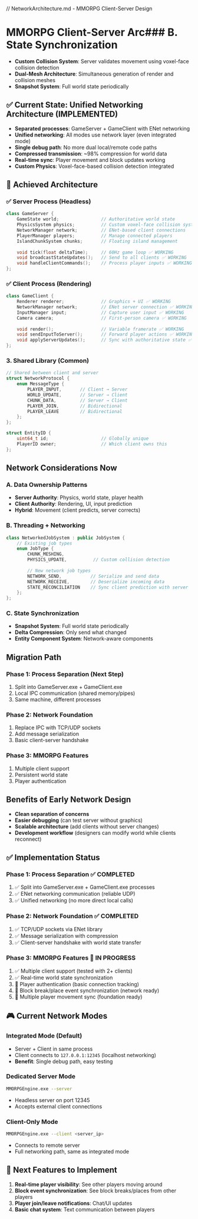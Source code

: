 // NetworkArchitecture.md - MMORPG Client-Server Design
# MMORPG Client-Server Arc### B. State Synchronization
- **Custom Collision System**: Server validates movement using voxel-face collision detection
- **Dual-Mesh Architecture**: Simultaneous generation of render and collision meshes
- **Snapshot System**: Full world state periodically

## ✅ Current State: Unified Networking Architecture (IMPLEMENTED)
- **Separated processes**: GameServer + GameClient with ENet networking
- **Unified networking**: All modes use network layer (even integrated mode)
- **Single debug path**: No more dual local/remote code paths
- **Compressed transmission**: ~98% compression for world data
- **Real-time sync**: Player movement and block updates working
- **Custom Physics**: Voxel-face-based collision detection integrated

## 🎯 Achieved Architecture

### ✅ Server Process (Headless)
```cpp
class GameServer {
    GameState world;                // Authoritative world state  
    PhysicsSystem physics;          // Custom voxel-face collision system
    NetworkManager network;         // ENet-based client connections
    PlayerManager players;          // Manage connected players
    IslandChunkSystem chunks;       // Floating island management
    
    void tick(float deltaTime);     // 60Hz game loop ✅ WORKING
    void broadcastStateUpdates();   // Send to all clients ✅ WORKING
    void handleClientCommands();    // Process player inputs ✅ WORKING
};
```

### ✅ Client Process (Rendering)
```cpp
class GameClient {
    Renderer renderer;              // Graphics + UI ✅ WORKING
    NetworkManager network;         // ENet server connection ✅ WORKING
    InputManager input;             // Capture user input ✅ WORKING
    Camera camera;                  // First-person camera ✅ WORKING
    
    void render();                  // Variable framerate ✅ WORKING
    void sendInputToServer();       // Forward player actions ✅ WORKING
    void applyServerUpdates();      // Sync with authoritative state ✅ WORKING
};
```

### 3. Shared Library (Common)
```cpp
// Shared between client and server
struct NetworkProtocol {
    enum MessageType {
        PLAYER_INPUT,       // Client → Server
        WORLD_UPDATE,       // Server → Client
        CHUNK_DATA,         // Server → Client
        PLAYER_JOIN,        // Bidirectional
        PLAYER_LEAVE        // Bidirectional
    };
};

struct EntityID {
    uint64_t id;                    // Globally unique
    PlayerID owner;                 // Which client owns this
};
```

## Network Considerations Now

### A. Data Ownership Patterns
- **Server Authority**: Physics, world state, player health
- **Client Authority**: Rendering, UI, input prediction
- **Hybrid**: Movement (client predicts, server corrects)

### B. Threading + Networking
```cpp
class NetworkedJobSystem : public JobSystem {
    // Existing job types
    enum JobType { 
        CHUNK_MESHING, 
        PHYSICS_UPDATE,          // Custom collision detection
        
        // New network job types
        NETWORK_SEND,           // Serialize and send data
        NETWORK_RECEIVE,        // Deserialize incoming data
        STATE_RECONCILIATION    // Sync client prediction with server
    };
};
```

### C. State Synchronization
- **Snapshot System**: Full world state periodically
- **Delta Compression**: Only send what changed
- **Entity Component System**: Network-aware components

## Migration Path

### Phase 1: Process Separation (Next Step)
1. Split into GameServer.exe + GameClient.exe
2. Local IPC communication (shared memory/pipes)
3. Same machine, different processes

### Phase 2: Network Foundation
1. Replace IPC with TCP/UDP sockets
2. Add message serialization
3. Basic client-server handshake

### Phase 3: MMORPG Features
1. Multiple client support
2. Persistent world state
3. Player authentication

## Benefits of Early Network Design
- **Clean separation of concerns**
- **Easier debugging** (can test server without graphics)
- **Scalable architecture** (add clients without server changes)
- **Development workflow** (designers can modify world while clients reconnect)

## ✅ Implementation Status

### Phase 1: Process Separation ✅ COMPLETED
1. ✅ Split into GameServer.exe + GameClient.exe processes
2. ✅ ENet networking communication (reliable UDP)
3. ✅ Unified networking (no more direct local calls)

### Phase 2: Network Foundation ✅ COMPLETED  
1. ✅ TCP/UDP sockets via ENet library
2. ✅ Message serialization with compression
3. ✅ Client-server handshake with world state transfer

### Phase 3: MMORPG Features 🔄 IN PROGRESS
1. ✅ Multiple client support (tested with 2+ clients)
2. ✅ Real-time world state synchronization  
3. 🔄 Player authentication (basic connection tracking)
4. 🔄 Block break/place event synchronization (network ready)
5. 🔄 Multiple player movement sync (foundation ready)

## 🎮 Current Network Modes

### Integrated Mode (Default)
- Server + Client in same process
- Client connects to `127.0.0.1:12345` (localhost networking)
- **Benefit**: Single debug path, easy testing

### Dedicated Server Mode  
```bash
MMORPGEngine.exe --server
```
- Headless server on port 12345
- Accepts external client connections

### Client-Only Mode
```bash
MMORPGEngine.exe --client <server_ip>
```
- Connects to remote server
- Full networking path, same as integrated mode

## 🚀 Next Features to Implement
1. **Real-time player visibility**: See other players moving around
2. **Block event synchronization**: See block breaks/places from other players
3. **Player join/leave notifications**: Chat/UI updates
4. **Basic chat system**: Text communication between players

